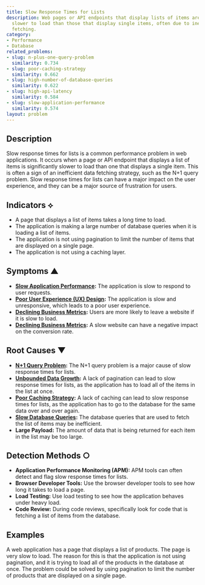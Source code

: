 ```yaml
---
title: Slow Response Times for Lists
description: Web pages or API endpoints that display lists of items are significantly
  slower to load than those that display single items, often due to inefficient data
  fetching.
category:
- Performance
- Database
related_problems:
- slug: n-plus-one-query-problem
  similarity: 0.734
- slug: poor-caching-strategy
  similarity: 0.662
- slug: high-number-of-database-queries
  similarity: 0.622
- slug: high-api-latency
  similarity: 0.584
- slug: slow-application-performance
  similarity: 0.574
layout: problem
---
```


## Description
Slow response times for lists is a common performance problem in web applications. It occurs when a page or API endpoint that displays a list of items is significantly slower to load than one that displays a single item. This is often a sign of an inefficient data fetching strategy, such as the N+1 query problem. Slow response times for lists can have a major impact on the user experience, and they can be a major source of frustration for users.

## Indicators ⟡
- A page that displays a list of items takes a long time to load.
- The application is making a large number of database queries when it is loading a list of items.
- The application is not using pagination to limit the number of items that are displayed on a single page.
- The application is not using a caching layer.

## Symptoms ▲
- **[Slow Application Performance](slow-application-performance.md):** The application is slow to respond to user requests.
- **[Poor User Experience (UX) Design](poor-user-experience-ux-design.md):** The application is slow and unresponsive, which leads to a poor user experience.
- **[Declining Business Metrics](declining-business-metrics.md):** Users are more likely to leave a website if it is slow to load.
- **[Declining Business Metrics](declining-business-metrics.md):** A slow website can have a negative impact on the conversion rate.

## Root Causes ▼
- **[N+1 Query Problem](n-plus-one-query-problem.md):** The N+1 query problem is a major cause of slow response times for lists.
- **[Unbounded Data Growth](unbounded-data-growth.md):** A lack of pagination can lead to slow response times for lists, as the application has to load all of the items in the list at once.
- **[Poor Caching Strategy](poor-caching-strategy.md):** A lack of caching can lead to slow response times for lists, as the application has to go to the database for the same data over and over again.
- **[Slow Database Queries](slow-database-queries.md):** The database queries that are used to fetch the list of items may be inefficient.
- **Large Payload:** The amount of data that is being returned for each item in the list may be too large.

## Detection Methods ○
- **Application Performance Monitoring (APM):** APM tools can often detect and flag slow response times for lists.
- **Browser Developer Tools:** Use the browser developer tools to see how long it takes to load a page.
- **Load Testing:** Use load testing to see how the application behaves under heavy load.
- **Code Review:** During code reviews, specifically look for code that is fetching a list of items from the database.

## Examples
A web application has a page that displays a list of products. The page is very slow to load. The reason for this is that the application is not using pagination, and it is trying to load all of the products in the database at once. The problem could be solved by using pagination to limit the number of products that are displayed on a single page.
